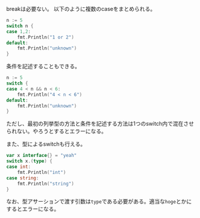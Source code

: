 breakは必要ない。
以下のように複数のcaseをまとめられる。
```go
n := 5
switch n {
case 1,2:
	fmt.Println("1 or 2")
default:
	fmt.Println("unknown")
}
```
条件を記述することもできる。
```go
n := 5
switch {
case 4 < n && n < 6:
	fmt.Println("4 < n < 6")
default:
	fmt.Println("unknown")
}
```
ただし、最初の列挙型の方法と条件を記述する方法は1つのswitch内で混在させられない。やろうとするとエラーになる。

また、型によるswitchも行える。
```go
var x interface{} = "yeah"
switch x.(type) {
case int:
	fmt.Println("int")
case string:
	fmt.Println("string")
}
```
なお、型アサーションで渡す引数は`type`である必要がある。適当な`hoge`とかにするとエラーになる。